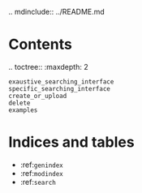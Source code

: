 .. mdinclude:: ../README.md

Contents
========
.. toctree::
    :maxdepth: 2

    exaustive_searching_interface
    specific_searching_interface
    create_or_upload
    delete
    examples

Indices and tables
==================

* :ref:`genindex`
* :ref:`modindex`
* :ref:`search`
